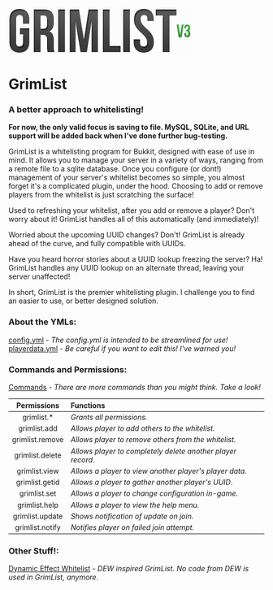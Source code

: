 ![Logo](https://raw.githubusercontent.com/FerusGrim/GrimList/master/grimlistv3.png "GrimList v3!")

# GrimList

### A better approach to whitelisting!

__For now, the only valid focus is saving to file. MySQL, SQLite, and URL support will be added back when I've done further bug-testing.__

GrimList is a whitelisting program for Bukkit, designed with ease of use in mind. It allows you to manage your server
in a variety of ways, ranging from a remote file to a sqlite database. Once you configure (or dont!) management of
your server's whitelist becomes so simple, you almost forget it's a complicated plugin, under the hood. Choosing to
add or remove players from the whitelist is just scratching the surface!

Used to refreshing your whitelist, after you add or remove a player? Don't worry about it! GrimList handles all of
this automatically (and immediately)!

Worried about the upcoming UUID changes? Don't! GrimList is already ahead of the curve, and fully compatible with UUIDs.

Have you heard horror stories about a UUID lookup freezing the server? Ha! GrimList handles any UUID lookup on an
alternate thread, leaving your server unaffected!

In short, GrimList is the premier whitelisting plugin. I challenge you to find an easier to use, or better designed solution.

### About the YMLs:
[config.yml](https://github.com/FerusGrim/GrimList/wiki/Configuration "Configuration Wiki") - _The config.yml is intended to be streamlined for use!_
[playerdata.yml](https://github.com/FerusGrim/GrimList/wiki/PlayerData "PlayerData Wiki") - _Be careful if you want to edit this! I've warned you!_

### Commands and Permissions:
[Commands](https://github.com/FerusGrim/GrimList/wiki/Commands "Commands Wiki") - _There are more commands than you might think. Take a look!_

Permissions | Functions
:-: | :--
grimlist.* | _Grants all permissions._
grimlist.add | _Allows player to add others to the whitelist._
grimlist.remove | _Allows player to remove others from the whitelist._
grimlist.delete | _Allows player to completely delete another player record._
grimlist.view | _Allows a player to view another player's player data._
grimlist.getid | _Allows a player to gather another player's UUID._
grimlist.set | _Allows a player to change configuration in-game._
grimlist.help | _Allows a player to view the help menu._
grimlist.update | _Shows notification of update on join._
grimlist.notify | _Notifies player on failed join attempt._

### Other Stuff!:
[Dynamic Effect Whitelist](http://dev.bukkit.org/bukkit-plugins/dynamic-effect-whitelist/ "Dynamic Effect Whitelist") - _DEW inspired GrimList. No code from DEW is used in GrimList, anymore._
